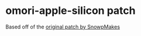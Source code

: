 # omori-apple-silicon patch

Based off of the [original patch by SnowpMakes](https://github.com/SnowpMakes/omori-apple-silicon)



